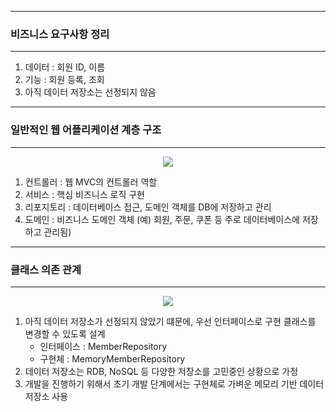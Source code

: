 -----
### 비즈니스 요구사항 정리
-----
1. 데이터 : 회원 ID, 이름
2. 기능 : 회원 등록, 조회
3. 아직 데이터 저장소는 선정되지 않음

-----
### 일반적인 웹 어플리케이션 계층 구조
-----
<div align="center">
<img src="https://github.com/sooyounghan/JavaScript/assets/34672301/45e24281-56f2-410f-b2fd-ec0136c86bf8">
</div>

1. 컨트롤러 : 웹 MVC의 컨트롤러 역할
2. 서비스 : 핵심 비즈니스 로직 구현
3. 리포지토리 : 데이터베이스 접근, 도메인 객체를 DB에 저장하고 관리
4. 도메인 : 비즈니스 도메인 객체 (예) 회원, 주문, 쿠폰 등 주로 데이터베이스에 저장하고 관리됨)

-----
### 클래스 의존 관계
-----
<div align="center">
<img src="https://github.com/sooyounghan/JavaScript/assets/34672301/ccebacd9-72d0-4f85-9838-243d9606b076">
</div>

1. 아직 데이터 저장소가 선정되지 않았기 떄문에, 우선 인터페이스로 구현 클래스를 변경할 수 있도록 설계
   - 인터페이스 : MemberRepository
   - 구현체 : MemoryMemberRepository
2. 데이터 저장소는 RDB, NoSQL 등 다양한 저장소를 고민중인 상황으로 가정
3. 개발을 진행하기 위해서 초기 개발 단계에서는 구현체로 가벼운 메모리 기반 데이터 저장소 사용
